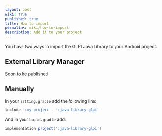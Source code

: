 ```yaml
---
layout: post
wiki: true
published: true
title: How to import
permalink: wiki/how-to-import
description: Add it to your project
---
```


You have two ways to import the GLPI Java Library to your Android project.

## External Library Manager

Soon to be published

<!-- ### Maven

```xml
<dependency>
    <groupId>org.flyve</groupId>
    <artifactId>inventory</artifactId>
    <version>1.0.0</version>
    <type>pom</type>
</dependency>
```

### Gradle

```groovy
compile 'org.flyve:inventory:1.0.0'
```

### Apache Ivy

```xml
<dependency org='org.flyve' name='inventory' rev='0.1.0'>
    <artifact name='inventory' ext='pom' ></artifact>
</dependency>
```

You can also find us on [**Bintray repository**](https://bintray.com/flyve-mdm/glpi/java-library-glpi).
-->

## Manually

In your ```setting.gradle``` add the following line:

```groovy
include ':my-project', ':java-library-glpi'
```

And in your ```build.gradle``` add:

```groovy
implementation project(':java-library-glpi')
```
